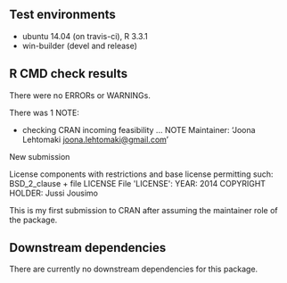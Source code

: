 ## Test environments
* ubuntu 14.04 (on travis-ci), R 3.3.1
* win-builder (devel and release)

## R CMD check results
There were no ERRORs or WARNINGs. 

There was 1 NOTE:

* checking CRAN incoming feasibility ... NOTE
Maintainer: ‘Joona Lehtomaki <joona.lehtomaki@gmail.com>’

New submission

License components with restrictions and base license permitting such:
  BSD_2_clause + file LICENSE
File 'LICENSE':
  YEAR: 2014
  COPYRIGHT HOLDER: Jussi Jousimo


This is my first submission to CRAN after assuming the maintainer role of the package.

## Downstream dependencies
There are currently no downstream dependencies for this package.
